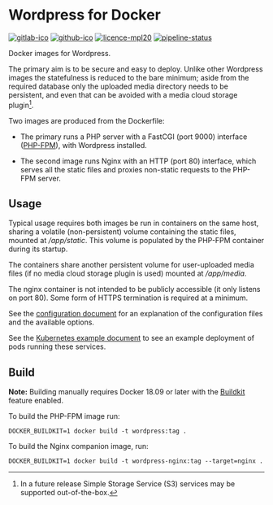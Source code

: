 Wordpress for Docker
====================

[![gitlab-ico]][gitlab-link]
[![github-ico]][github-link]
[![licence-mpl20]](/COPYING)
[![pipeline-status]][pipeline-report]

Docker images for Wordpress.

The primary aim is to be secure and easy to deploy.  Unlike other Wordpress 
images the statefulness is reduced to the bare minimum; aside from the 
required database only the uploaded media directory needs to be persistent, 
and even that can be avoided with a media cloud storage plugin[^1].

Two images are produced from the Dockerfile:

-   The primary runs a PHP server with a FastCGI (port 9000) interface 
    ([PHP-FPM][]), with Wordpress installed.

-   The second image runs Nginx with an HTTP (port 80) interface, which 
    serves all the static files and proxies non-static requests to the 
    PHP-FPM server.


[^1]: In a future release Simple Storage Service (S3) services may be 
  supported out-of-the-box.

[php-fpm]: https://php-fpm.org/


Usage
-----

Typical usage requires both images be run in containers on the same host, 
sharing a volatile (non-persistent) volume containing the static files, 
mounted at */app/static*. This volume is populated by the PHP-FPM container 
during its startup.

The containers share another persistent volume for user-uploaded media files 
(if no media cloud storage plugin is used) mounted at */app/media*.

The nginx container is not intended to be publicly accessible (it only 
listens on port 80).  Some form of HTTPS termination is required at 
a minimum.

See the [configuration document](/doc/configuration.md) for an explanation 
of the configuration files and the available options.

See the [Kubernetes example document](/doc/k8s-example.md) to see an example 
deployment of pods running these services.


Build
-----

**Note:** Building manually requires Docker 18.09 or later with the 
[Buildkit][] feature enabled.

To build the PHP-FPM image run:

```shell
DOCKER_BUILDKIT=1 docker build -t wordpress:tag .
```

To build the Nginx companion image, run:

```shell
DOCKER_BUILDKIT=1 docker build -t wordpress-nginx:tag --target=nginx .
```



[buildkit]:
  https://docs.docker.com/develop/develop-images/build_enhancements/
  "Build Enhancements for Docker"

[gitlab-ico]:
  https://img.shields.io/badge/-GitLab-blue.svg?logo=gitlab
  "GitLab"

[gitlab-link]:
  https://code.kodo.org.uk/singing-chimes.co.uk/wordpress
  "Go to the project at code.kodo.org.uk"

[github-ico]:
  https://img.shields.io/badge/-GitHub-blue.svg?logo=github
  "GitHub"

[github-link]:
  https://github.com/domsekotill/docker-wordpress
  "Go to the project at github.com"

[licence-mpl20]:
  https://img.shields.io/badge/License-MPL--2.0-blue.svg
  "Licence: Mozilla Public License 2.0"

[pipeline-status]:
  https://code.kodo.org.uk/singing-chimes.co.uk/wordpress/badges/master/pipeline.svg

[pipeline-report]:
  https://code.kodo.org.uk/singing-chimes.co.uk/wordpress/pipelines?ref=master
  "Pipelines"
